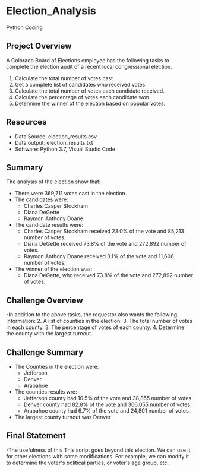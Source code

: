# Election_Analysis
Python Coding
## Project Overview
A Colorado Board of Elections employee has the following tasks to complete the election audit of a recent local congressional election.

1. Calculate the total number of votes cast.
2. Get a complete list of candidates who received votes.
3. Calculate the total number of votes each candidate received.
4. Calculate the percentage of votes each candidate won.
5. Determine the winner of the election based on popular votes.

## Resources
- Data Source: election_results.csv
- Data output: election_results.txt
- Software: Python 3.7, Visual Studio Code

## Summary
The analysis of the election show that:
- There were 369,711 votes cast in the election.
- The candidates were:
  - Charles Casper Stockham
  - Diana DeGette
  - Raymon Anthony Doane
- The candidate results were:
  - Charles Casper Stockham received 23.0% of the vote and 85,213 number of votes.
  - Diana DeGette received 73.8% of the vote and 272,892 number of votes.
  - Raymon Anthony Doane received 3.1% of the vote and 11,606 number of votes.
- The winner of the election was:
  - Diana DeGette, who received 73.8% of the vote and 272,892 number of votes.

## Challenge Overview
-In addition to the above tasks, the requestor also wants the following information:
2. A list of counties in the election.
3. The total number of votes in each county.
3. The percentage of votes of each county.
4. Determine the county with the largest turnout.

## Challenge Summary
- The Counties in the election were:
  - Jefferson 
  - Denver 
  - Arapahoe
- The counties results wre:
  - Jefferson county had 10.5% of the vote and 38,855 number of votes.
  - Denver county had 82.8% of the vote and 306,055 number of votes.
  - Arapahoe county had 6.7% of the vote and 24,801 number of votes.
- The largest county turnout was Denver

## Final Statement

-The usefulness of this This script goes beyond this election.  We can use it for other elections with some modifications. For example, we can modify it to determine the voter's political parties, or voter's age group, etc.
